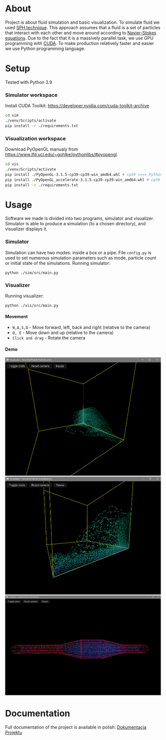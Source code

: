 # About
Project is about fluid simulation and basic visualization.
To simulate fluid we used [SPH technique](https://en.wikipedia.org/wiki/Smoothed-particle_hydrodynamics).
This approach assumes that a fluid is a set of particles that interact with each other and move around according to [Navier-Stokes equations](https://en.wikipedia.org/wiki/Navier–Stokes_equations).
Due to the fact that it is a massively parallel task, we use GPU programming with [CUDA](https://developer.nvidia.com/cuda-toolkit).
To make production relatively faster and easier we use Python programming language.

# Setup
Tested with Python 3.9

### Simulator workspace
Install CUDA Toolkit: https://developer.nvidia.com/cuda-toolkit-archive
```sh
cd sim
./venv/Scripts/activate
pip install -r ./requirements.txt
```

### Visualization workspace
Download PyOpenGL manualy from https://www.lfd.uci.edu/~gohlke/pythonlibs/#pyopengl.
```sh
cd vis
./venv/Scripts/activate
pip install ./PyOpenGL-3.1.5-cp39-cp39-win_amd64.whl # cp39 <==> Python 3.9
pip install ./PyOpenGL_accelerate-3.1.5-cp39-cp39-win_amd64.whl # cp39 <==> Python 3.9
pip install -r ./requirements.txt
```

# Usage

Software we made is divided into two programs, simulator and visualizer.
Simulator is able to produce a simulation (to a chosen directory), and visualizer displays it.


### Simulator
Simulation can have two modes: inside a box or a pipe.
File `config.py` is used to set numerous simulation parameters such as mode, particle count or initial state of the simulations.
Running simulator:
```shell
python ./sim/src/main.py
```

### Visualizer
Running visualizer:
```shell
python ./vis/src/main.py
```

#### Movement
- `W,A,S,D` - Move forward, left, back and right (relative to the camera)
- `Q, E` - Move down and up (relative to the camera)
- `Click and drag` - Rotate the camera

#### Demo

![Box 1](docs/screens/box1.png)
![Box 2](docs/screens/box2.png)
![Pipe](docs/screens/pipe.png)

# Documentation
Full documentation of the project is available in polish: [Dokumentacja Projektu](docs/Dokumentacja%20projektu%20CUDA-SPH.pdf)